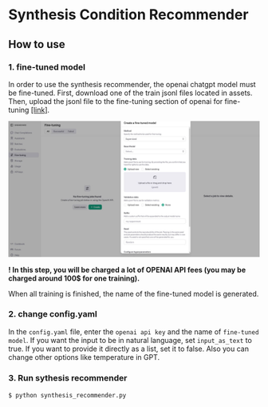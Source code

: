 # Synthesis Condition Recommender


## How to use
### 1. fine-tuned model
In order to use the synthesis recommender, the openai chatgpt model must be fine-tuned. First, download one of the train jsonl files located in assets. Then, upload the jsonl file to the fine-tuning section of openai for fine-tuning [[link]](https://platform.openai.com/finetune).

![image](./figures/fine-tuning.JPG)

**! In this step, you will be charged a lot of OPENAI API fees (you may be charged around 100$ for one training).**

When all training is finished, the name of the fine-tuned model is generated.


### 2. change config.yaml
In the `config.yaml` file, enter the `openai api key` and the name of `fine-tuned model`. If you want the input to be in natural language, set `input_as_text` to true. If you want to provide it directly as a list, set it to false. Also you can change other options like temperature in GPT.

### 3. Run sythesis recommender
```bash
$ python synthesis_recommender.py
```